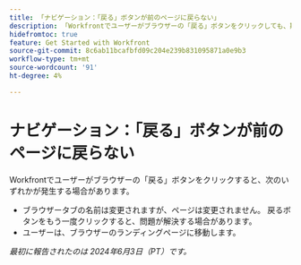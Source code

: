 ```yaml
---
title: 「ナビゲーション：「戻る」ボタンが前のページに戻らない」
description: 「Workfrontでユーザーがブラウザーの「戻る」ボタンをクリックしても、期待どおりに機能しません。」
hidefromtoc: true
feature: Get Started with Workfront
source-git-commit: 8c6ab11bcafbfd09c204e239b831095871a0e9b3
workflow-type: tm+mt
source-wordcount: '91'
ht-degree: 4%

---
```



# ナビゲーション：「戻る」ボタンが前のページに戻らない

Workfrontでユーザーがブラウザーの「戻る」ボタンをクリックすると、次のいずれかが発生する場合があります。

* ブラウザータブの名前は変更されますが、ページは変更されません。 戻るボタンをもう一度クリックすると、問題が解決する場合があります。
* ユーザーは、ブラウザーのランディングページに移動します。

_最初に報告されたのは 2024年6月3日（PT）です。_
